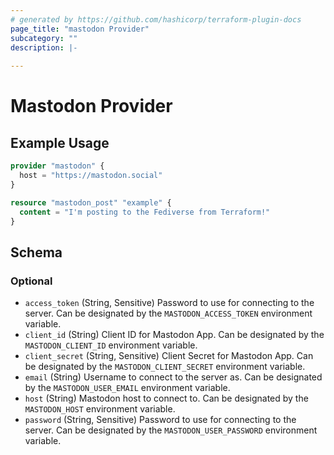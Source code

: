 ```yaml
---
# generated by https://github.com/hashicorp/terraform-plugin-docs
page_title: "mastodon Provider"
subcategory: ""
description: |-
  
---
```


# Mastodon Provider



## Example Usage

```terraform
provider "mastodon" {
  host = "https://mastodon.social"
}

resource "mastodon_post" "example" {
  content = "I'm posting to the Fediverse from Terraform!"
}
```

<!-- schema generated by tfplugindocs -->
## Schema

### Optional

- `access_token` (String, Sensitive) Password to use for connecting to the server. Can be designated by the `MASTODON_ACCESS_TOKEN` environment variable.
- `client_id` (String) Client ID for Mastodon App. Can be designated by the `MASTODON_CLIENT_ID` environment variable.
- `client_secret` (String, Sensitive) Client Secret for Mastodon App. Can be designated by the `MASTODON_CLIENT_SECRET` environment variable.
- `email` (String) Username to connect to the server as. Can be designated by the `MASTODON_USER_EMAIL` environment variable.
- `host` (String) Mastodon host to connect to. Can be designated by the `MASTODON_HOST` environment variable.
- `password` (String, Sensitive) Password to use for connecting to the server. Can be designated by the `MASTODON_USER_PASSWORD` environment variable.
